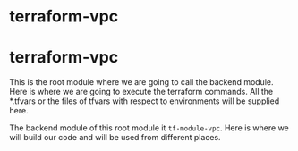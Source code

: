 # terraform-vpc


# terraform-vpc

This is the root module where we are going to call the backend module. Here is where we are going to execute the terraform commands.
All the *.tfvars or the files of tfvars with respect to environments will be supplied here.

The backend module of this root module it `tf-module-vpc`. Here is where we will build our code and will be used from different places.